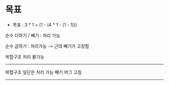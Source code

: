 # 목표

- 목표 : 3 * 1 + (1 - (4 * 1 - (1 - 1)))

순수 더하기 / 빼기 : 처리 가능

순수 곱하기 : 처리가능 -> 근데 빼기가 고장함

복합구조 처리 불가능

---
복합구조 일단은 처리 가능 
빼기 버그 고침

---
